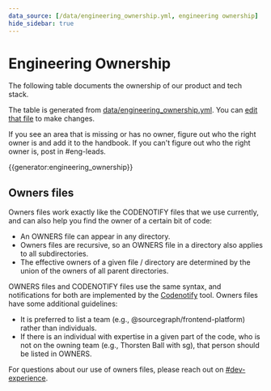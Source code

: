 ```yaml
---
data_source: [/data/engineering_ownership.yml, engineering ownership]
hide_sidebar: true
---
```


# Engineering Ownership

The following table documents the ownership of our product and tech stack.

The table is generated from [data/engineering_ownership.yml](https://github.com/sourcegraph/handbook/blob/main/data/engineering_ownership.yml). You can [edit that file](https://github.com/sourcegraph/handbook/blob/main/data/engineering_ownership.yml) to make changes.

If you see an area that is missing or has no owner, figure out who the right owner is and add it to the handbook. If you can't figure out who the right owner is, post in #eng-leads.

{{generator:engineering_ownership}}

## Owners files

Owners files work exactly like the CODENOTIFY files that we use currently, and can also help you find the owner of a certain bit of code:

- An OWNERS file can appear in any directory.
- Owners files are recursive, so an OWNERS file in a directory also applies to all subdirectories.
- The effective owners of a given file / directory are determined by the union of the owners of all parent directories.

OWNERS files and CODENOTIFY files use the same syntax, and notifications for both are implemented by the [Codenotify](https://github.com/sourcegraph/codenotify) tool. Owners files have some additional guidelines:

- It is preferred to list a team (e.g., @sourcegraph/frontend-platform) rather than individuals.
- If there is an individual with expertise in a given part of the code, who is not on the owning team (e.g., Thorsten Ball with sg), that person should be listed in OWNERS.

For questions about our use of owners files, please reach out on [#dev-experience](https://sourcegraph.slack.com/archives/C01N83PS4TU).
